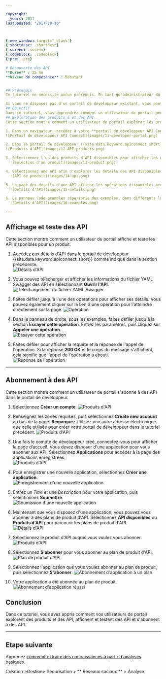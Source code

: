 ```yaml
---

copyright:
  years: 2017
lastupdated: "2017-10-10"



{:new_window: target="_blank"}
{:shortdesc: .shortdesc}
{:screen: .screen}
{:codeblock: .codeblock}
{:pre: .pre}

# Découverte des API
**Durée** : 25 mn  
**Niveau de compétence** : Débutant  


## Prérequis
Ce tutoriel ne nécessite aucun prérequis. En tant qu'administrateur du portail, vous pouvez également mener à bien ce tutoriel tout en naviguant dans le portail de développeur pour observer comment les utilisateurs naviguent dans votre portail. N'oubliez pas tous les portails de développeur ont une apparence différente.

Si vous ne disposez pas d'un portail de développeur existant, vous pouvez en installer et en configurer un dans {{site.data.keyword.Bluemix_short}} avant de lancer ce tutoriel.
## Objectif
Dans ce tutoriel, vous apprendrez comment un utilisateur de portail peut consommer les API dans le portail de développeur {{site.data.keyword.apiconnect_short}}. Vous comprendrez comment un utilisateur de portail explorer des produits et des API, affiche et teste des API et s'abonne à des API.
## Exploration des produits & et des API
Cette section montre comment un utilisateur de portail explorer les produits et les API dans le portail de développeur.

1. Dans un navigateur, accédez à votre **portail de développeur API Connect**.
![Portail de développeur API Connect](images/11-developer-portal.png)

2. Dans le portail de développeur {{site.data.keyword.apiconnect_short}}, sélectionnez l'onglet Produits d'API.
![Produits d'API](images/12-API-products.png)

3. Sélectionnez l'un des produits d'API disponibles pour afficher les API et plans disponibles pour le produit.  
  ![Sélection d'un produit](images/13-product.png)

4. Sélectionnez une API afin d'explorer les détails des API disponibles.  
  ![API de produit](images/14-api.png)

5. La page des détails d'une API affiche les opérations disponibles accompagnées de leurs paramètres et des réponses renvoyées. Au bas de la page, sont indiquées les définitions qu'utilise l'API.  
  ![Détails d'API](images/15-details.png)

6. Le panneau Code examples répertorie des exemples, dans différents langages de codification, d'appels de requête et de leurs réponses. Sélectionnez l'un des exemples, par exemple, **Node**, pour afficher un exemple dans ce langage de codification.  
  ![Détails d'API](images/16-examples.png)

---
```


## Affichage et teste des API
Cette section montre comment un utilisateur de portail affiche et teste les API disponibles pour un produit. 

1. Accédez aux détails d'API dans le portail de développeur {{site.data.keyword.apiconnect_short}} comme indiqué dans la section précédente.  
  ![Détails d'API](images/21-details.png) 

2. Vous pouvez télécharger et afficher les informations du fichier YAML Swagger des API en sélectionnant **Ouvrir l'API**.  
  ![Téléchargement du fichier YAML Swagger](images/22-swagger.png) 

3. Faites défiler jusqu'à l'une des opérations pour afficher ses détails. Vous pouvez également cliquer sur le lien d'une opération pour l'atteindre directement sur la page.
![Opération](images/23-operation.png)

4. Dans le panneau de droite, sous les exemples, faites défiler jusqu'à la section **Essayer cette opération**. Entrez les paramètres, puis cliquez sur **Appeler une opération**.  
  ![Essayer cette opération](images/24-try-this-operation.png)

5. Faites défiler pour afficher la requête et la réponse de l'appel de l'opération. Si la réponse **200 OK** et le corps du message s'affichent, cela signifie que l'appel de l'opération a abouti.  
  ![Réponse de l'opération](images/25-operation-response.png)

---

## Abonnement à des API
Cette section montre comment un utilisateur de portail s'abonne à des API dans le portail de développeur. 

1. Sélectionnez **Créer un compte**.
![Produits d'API](images/31-create-account.png)

2. Renseignez les zones requises, puis sélectionnez **Create new account** au bas de la page.
**Remarque :** Utilisez une autre adresse électronique que celle utilisée pour créer votre portail de développeur dans le tutoriel précédent.
![Produits d'API](images/32-create-new-account.png)

3. Une fois le compte de développeur créé, connectez-vous pour afficher la page d’accueil. Vous devez disposer d'une application pour vous abonner aux API. Sélectionnez **Applications** pour accéder à la page des applications enregistrées.  
  ![Produits d'API](images/33-login.png)

4. Pour enregistrer une nouvelle application, sélectionnez **Créer une application**.  
  ![Enregistrement d'une nouvelle application](images/34-create-new-app.png)

5. Entrez un *Titre* et une *Description* pour votre application, puis sélectionnez **Soumettre**.  
  ![Soumission d'une nouvelle application](images/35-submit-new-app.png) 

6. Maintenant que vous disposez d'une application, vous pouvez vous abonner à des plans de produit d'API. Sélectionnez **API disponibles** ou **Produits d'API** pour parcourir les plans de produit d'API.  
  ![Détails d'API](images/36-api-products.png) 

7. Sélectionnez le produit d'API auquel vous voulez vous abonner.  
  ![Produits d'API](images/37-select-product.png) 

8. Sélectionnez **S'abonner** pour vous abonner au plan de produit d'API.  
  ![Plan de produit d'API](images/38-subscribe-plan.png) 

9. Sélectionnez l'application que vous voulez abonner au plan de produit, puis sélectionnez **S'abonner**.
  ![Abonnement d'application à un plan](images/39-subscribe-app-plan.png) 

10. Votre application a été abonnée au plan de produit.
  ![Abonnement d'application réussi](images/310-subscribe-success.png) 

## Conclusion

Dans ce tutoriel, vous avez appris comment vos utilisateurs de portail explorent des produits et des API, affichent et testent des API et s'abonnent à des API. 

---

## Etape suivante 

Apprenez [comment extraire des connaissances à partir d'analyses basiques](tut_insights_analytics.html).

Création >Gestion> Sécurisation > ** Réseaux sociaux ** > Analyse  



